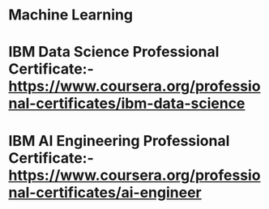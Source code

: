 # Machine Learning
# IBM Data Science Professional Certificate:- https://www.coursera.org/professional-certificates/ibm-data-science
# IBM AI Engineering Professional Certificate:- https://www.coursera.org/professional-certificates/ai-engineer
